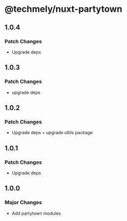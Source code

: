 # @techmely/nuxt-partytown

## 1.0.4

### Patch Changes

- Upgrade deps

## 1.0.3

### Patch Changes

- upgrade deps

## 1.0.2

### Patch Changes

- Upgrade deps + upgrade ultils package

## 1.0.1

### Patch Changes

- Upgrade deps

## 1.0.0

### Major Changes

- Add partytown modules
